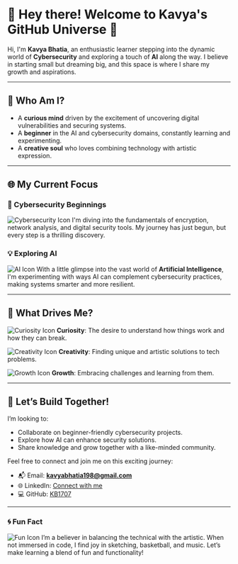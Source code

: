 # 🌟 Hey there! Welcome to Kavya's GitHub Universe 🌟

Hi, I'm **Kavya Bhatia**, an enthusiastic learner stepping into the dynamic world of **Cybersecurity** and exploring a touch of **AI** along the way. I believe in starting small but dreaming big, and this space is where I share my growth and aspirations.

---

## 🚀 Who Am I?

- A **curious mind** driven by the excitement of uncovering digital vulnerabilities and securing systems.
- A **beginner** in the AI and cybersecurity domains, constantly learning and experimenting.
- A **creative soul** who loves combining technology with artistic expression.

---

## 🌐 My Current Focus

### 🔐 Cybersecurity Beginnings
![Cybersecurity Icon](https://img.icons8.com/external-flaticons-flat-flat-icons/64/000000/external-cyber-security-cyber-security-flaticons-flat-flat-icons.png)
I'm diving into the fundamentals of encryption, network analysis, and digital security tools. My journey has just begun, but every step is a thrilling discovery.

### 💡 Exploring AI
![AI Icon](https://img.icons8.com/external-flat-juicy-fish/64/000000/external-artificial-intelligence-robotics-flat-flat-juicy-fish.png)
With a little glimpse into the vast world of **Artificial Intelligence**, I'm experimenting with ways AI can complement cybersecurity practices, making systems smarter and more resilient.

---

## 🎨 What Drives Me?

![Curiosity Icon](https://img.icons8.com/doodle/64/000000/light-on--v1.png) **Curiosity**: The desire to understand how things work and how they can break.

![Creativity Icon](https://img.icons8.com/doodle/64/000000/palette.png) **Creativity**: Finding unique and artistic solutions to tech problems.

![Growth Icon](https://img.icons8.com/external-flat-juicy-fish/64/000000/external-growth-plant-flat-flat-juicy-fish.png) **Growth**: Embracing challenges and learning from them.

---

## 🌟 Let’s Build Together!

I’m looking to:
- Collaborate on beginner-friendly cybersecurity projects.
- Explore how AI can enhance security solutions.
- Share knowledge and grow together with a like-minded community.

Feel free to connect and join me on this exciting journey:

- 📬 Email: **kavyabhatia198@gmail.com**
- 🌐 LinkedIn: [Connect with me](http://www.linkedin.com/in/kavya-bhatia)
- 💻 GitHub: [KB1707](https://github.com/KB1707)

---

### 🌀 Fun Fact
![Fun Icon](https://img.icons8.com/external-flat-juicy-fish/64/000000/external-smile-faces-flat-flat-juicy-fish.png)
I’m a believer in balancing the technical with the artistic. When not immersed in code, I find joy in sketching, basketball, and music. Let’s make learning a blend of fun and functionality!
